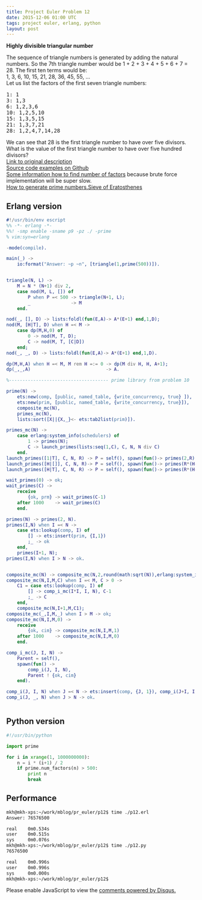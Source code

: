 ```yaml
---
title: Project Euler Problem 12
date: 2015-12-06 01:00 UTC
tags: project euler, erlang, python
layout: post
---
```


<b>Highly divisible triangular number</b>

The sequence of triangle numbers is generated by adding the natural numbers. So the 7th triangle number would be 1 + 2 + 3 + 4 + 5 + 6 + 7 = 28. The first ten terms would be:<br>
1, 3, 6, 10, 15, 21, 28, 36, 45, 55, ...<br>
Let us list the factors of the first seven triangle numbers:
<pre>
1: 1
3: 1,3
6: 1,2,3,6
10: 1,2,5,10
15: 1,3,5,15
21: 1,3,7,21
28: 1,2,4,7,14,28
</pre>
We can see that 28 is the first triangle number to have over five divisors.<br>
What is the value of the first triangle number to have over five hundred divisors?<br>
[Link to original description](https://projecteuler.net/problem=12)<br/>
[Source code examples on Github](https://github.com/mijkenator/pr_euler/tree/master/p12)<br>
[Some information how to find number of factors](http://mathforum.org/library/drmath/view/57151.html) because brute force implementation will be super slow.<br>
[How to generate prime numbers.Sieve of Eratosthenes](https://en.wikipedia.org/wiki/Sieve_of_Eratosthenes)

## Erlang version
```erlang
#!/usr/bin/env escript
%% -*- erlang -*-
%%! -smp enable -sname p9 -pz ./ -prime
% vim:syn=erlang

-mode(compile).

main(_) ->
    io:format("Answer: ~p ~n", [triangle(1,prime(500))]).


triangle(N, L) ->
    M = N * (N+1) div 2,
    case nod(M, L, []) of
        P when P =< 500 -> triangle(N+1, L);
        _               -> M
    end.

nod(_, [], D) -> lists:foldl(fun(E,A)-> A*(E+1) end,1,D);
nod(M, [H|T], D) when H =< M ->
    case dp(M,H,0) of
        0 -> nod(M, T, D);
        C -> nod(M, T, [C|D])
    end;
nod(_, _, D) -> lists:foldl(fun(E,A)-> A*(E+1) end,1,D).

dp(M,H,A) when H =< M, M rem H =:= 0 -> dp(M div H, H, A+1);
dp(_,_,A)                            -> A.

%------------------------------------- prime library from problem 10 

prime(N) ->    
    ets:new(comp, [public, named_table, {write_concurrency, true} ]),
    ets:new(prim, [public, named_table, {write_concurrency, true}]),
    composite_mc(N),
    primes_mc(N),
    lists:sort([X||{X,_}<- ets:tab2list(prim)]).

primes_mc(N) ->
    case erlang:system_info(schedulers) of
        1 -> primes(N);
        C -> launch_primes(lists:seq(1,C), C, N, N div C)
    end.
launch_primes([1|T], C, N, R) -> P = self(), spawn(fun()-> primes(2,R), P ! {ok, prm} end), launch_primes(T, C, N, R);
launch_primes([H|[]], C, N, R)-> P = self(), spawn(fun()-> primes(R*(H-1)+1,N), P ! {ok, prm} end), wait_primes(C);
launch_primes([H|T], C, N, R) -> P = self(), spawn(fun()-> primes(R*(H-1)+1,R*H), P ! {ok, prm} end), launch_primes(T, C, N, R).

wait_primes(0) -> ok;
wait_primes(C) ->
    receive
        {ok, prm} -> wait_primes(C-1)
    after 1000    -> wait_primes(C)
    end.

primes(N) -> primes(2, N).
primes(I,N) when I =< N ->
    case ets:lookup(comp, I) of
        [] -> ets:insert(prim, {I,1})
        ;_ -> ok
    end,
    primes(I+1, N);
primes(I,N) when I > N -> ok.


composite_mc(N) -> composite_mc(N,2,round(math:sqrt(N)),erlang:system_info(schedulers)).
composite_mc(N,I,M,C) when I =< M, C > 0 ->
    C1 = case ets:lookup(comp, I) of
        [] -> comp_i_mc(I*I, I, N), C-1
        ;_ -> C
    end,
    composite_mc(N,I+1,M,C1);
composite_mc(_,I,M,_) when I > M -> ok;
composite_mc(N,I,M,0) ->
    receive
        {ok, cim} -> composite_mc(N,I,M,1)
    after 1000    -> composite_mc(N,I,M,0)
    end.

comp_i_mc(J, I, N) -> 
    Parent = self(),
    spawn(fun() ->
        comp_i(J, I, N),
        Parent ! {ok, cim}
    end).

comp_i(J, I, N) when J =< N -> ets:insert(comp, {J, 1}), comp_i(J+I, I, N);
comp_i(J, _, N) when J > N -> ok.



```


## Python version
```python
#!/usr/bin/python

import prime

for i in xrange(1, 1000000000):
    n = i * (i+1) / 2
    if prime.num_factors(n) > 500:
        print n
        break

```

## Performance
```bash
mkh@mkh-xps:~/work/mblog/pr_euler/p12$ time ./p12.erl
Answer: 76576500

real    0m0.534s
user    0m0.515s
sys     0m0.076s
mkh@mkh-xps:~/work/mblog/pr_euler/p12$ time ./p12.py
76576500

real    0m0.996s
user    0m0.996s
sys     0m0.000s
mkh@mkh-xps:~/work/mblog/pr_euler/p12$
```

<div id="disqus_thread"></div>
<script>
/**
* RECOMMENDED CONFIGURATION VARIABLES: EDIT AND UNCOMMENT THE SECTION BELOW TO INSERT DYNAMIC VALUES FROM YOUR PLATFORM OR CMS.
* LEARN WHY DEFINING THESE VARIABLES IS IMPORTANT: https://disqus.com/admin/universalcode/#configuration-variables
*/
/*
var disqus_config = function () {
    this.page.url = '2015/12/06/project-euler-problem-12/'; // Replace PAGE_URL with your page's canonical URL variable
    this.page.identifier = 'pep12'; // Replace PAGE_IDENTIFIER with your page's unique identifier variable
};
*/
(function() { // DON'T EDIT BELOW THIS LINE
var d = document, s = d.createElement('script');

s.src = '//mijkenator.disqus.com/embed.js';

s.setAttribute('data-timestamp', +new Date());
(d.head || d.body).appendChild(s);
})();
</script>
<noscript>Please enable JavaScript to view the <a href="https://disqus.com/?ref_noscript" rel="nofollow">comments powered by Disqus.</a></noscript>

